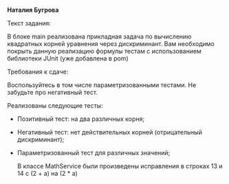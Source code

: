 **Наталия Бугрова**

Текст задания: 

В блоке main реализована прикладная задача по вычислению квадратных корней уравнения через дискриминант.
Вам необходимо покрыть данную реализацию формулы тестам с использованием библиотеки JUnit (уже добавлена в pom)

Требования к сдаче: 

Воспользуйтесь в том числе параметризованными тестами. Не забудьте про негативный тест.

Реализованы следующие тесты:
* Позитивный тест: на два различных корня;
* Негативный тест: нет действительных корней (отрицательный дискриминант);
* Параметризованный тест для различных значений;

  В классе MathService были произведены исправления в строках 13 и 14 с (2 + a) на (2 * a)
